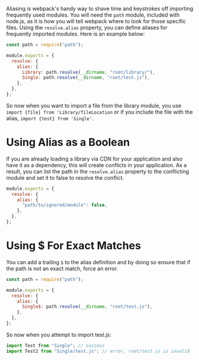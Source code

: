 Aliasing is webpack's handy way to shave time and keystrokes
off importing frequently used modules. You will need the
`path` module, included with node.js, as it is how you will tell webpack where
to look for those specific files. Using the `resolve.alias` property,
you can define aliases for frequently imported modules. Here is an example below:

```javascript
const path = require("path");

module.exports = {
  resolve: {
    alias: {
      Library: path.resolve(__dirname, "root/library/"),
      Single: path.resolve(__dirname, "root/test.js"),
    },
  },
};
```

So now when you want to import a file from the library module, you use
`import {file} from 'Library/fileLocation` or if you include the file
with the alias, `import {test} from 'Single'`.

# Using Alias as a Boolean

If you are already loading a library via CDN for your application
and also have it as a dependency, this will create conflicts in your
application. As a result, you can list the path in the `resolve.alias`
property to the conflicting module and set it to false to resolve the conflict.

```javascript
module.exports = {
  resolve: {
    alias: {
      "path/to/ignored/module": false,
    },
  },
};
```

# Using $ For Exact Matches

You can add a trailing `$` to the alias definition and by doing so
ensure that if the path is not an exact match, force an error.

```javascript
const path = require("path");

module.exports = {
  resolve: {
    alias: {
      Single$: path.resolve(__dirname, "root/test.js"),
    },
  },
};
```

So now when you attempt to import test.js:

```javascript
import Test from "Single"; // success
import Test2 from "Single/test.js"; // error, root/test.js is invalid
```
